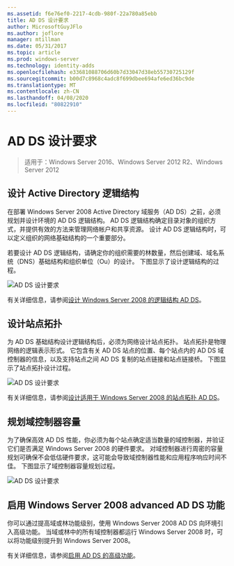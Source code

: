 ```yaml
---
ms.assetid: f6e76ef0-2217-4cdb-980f-22a780a85ebb
title: AD DS 设计要求
author: MicrosoftGuyJFlo
ms.author: joflore
manager: mtillman
ms.date: 05/31/2017
ms.topic: article
ms.prod: windows-server
ms.technology: identity-adds
ms.openlocfilehash: e33681088706d60b7d33047d38eb55730725129f
ms.sourcegitcommit: b00d7c8968c4adc8f699dbee694afe6ed36bc9de
ms.translationtype: MT
ms.contentlocale: zh-CN
ms.lasthandoff: 04/08/2020
ms.locfileid: "80822910"
---
```

# <a name="ad-ds-design-requirements"></a>AD DS 设计要求

>适用于：Windows Server 2016、Windows Server 2012 R2、Windows Server 2012

  
## <a name="designing-the-active-directory-logical-structure"></a>设计 Active Directory 逻辑结构  
在部署 Windows Server 2008 Active Directory 域服务（AD DS）之前，必须规划并设计环境的 AD DS 逻辑结构。 AD DS 逻辑结构确定目录对象的组织方式，并提供有效的方法来管理网络帐户和共享资源。 设计 AD DS 逻辑结构时，可以定义组织的网络基础结构的一个重要部分。  
  
若要设计 AD DS 逻辑结构，请确定你的组织需要的林数量，然后创建域、域名系统（DNS）基础结构和组织单位（Ou）的设计。 下图显示了设计逻辑结构的过程。  
  
![AD DS 设计要求](media/AD-DS-Design-Requirements/d5cebae6-a752-4063-a98f-473799c251bd.gif)  
  
有关详细信息，请参阅[设计 Windows Server 2008 的逻辑结构 AD DS](Designing-the-Logical-Structure.md)。  
  
## <a name="designing-the-site-topology"></a>设计站点拓扑  
为 AD DS 基础结构设计逻辑结构后，必须为网络设计站点拓扑。 站点拓扑是物理网络的逻辑表示形式。 它包含有关 AD DS 站点的位置、每个站点内的 AD DS 域控制器的信息，以及支持站点之间 AD DS 复制的站点链接和站点链接桥。 下图显示了站点拓扑设计过程。  
  
![AD DS 设计要求](media/AD-DS-Design-Requirements/d34d43c0-437f-47cb-9b64-09c0f9ce6479.gif)  
  
有关详细信息，请参阅[设计适用于 Windows Server 2008 的站点拓扑 AD DS](Designing-the-Site-Topology.md)。  
  
## <a name="planning-domain-controller-capacity"></a>规划域控制器容量  
为了确保高效 AD DS 性能，你必须为每个站点确定适当数量的域控制器，并验证它们是否满足 Windows Server 2008 的硬件要求。 对域控制器进行周密的容量规划可确保不会低估硬件要求，这可能会导致域控制器性能和应用程序响应时间不佳。 下图显示了域控制器容量规划过程。  
  
![AD DS 设计要求](media/AD-DS-Design-Requirements/fff6ef22-5c7b-4478-ad76-42b296dcf769.gif)  
  
## <a name="enabling-windows-server-2008-advanced-ad-ds-features"></a>启用 Windows Server 2008 advanced AD DS 功能  
你可以通过提高域或林功能级别，使用 Windows Server 2008 AD DS 向环境引入高级功能。 当域或林中的所有域控制器都运行 Windows Server 2008 时，可以将功能级别提升到 Windows Server 2008。  
  
有关详细信息，请参阅[启用 AD DS 的高级功能](../../ad-ds/plan/Enabling-Advanced-Features-for-AD-DS.md)。  
  


